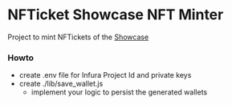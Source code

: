 # NFTicket Showcase NFT Minter

Project to mint NFTickets of the [Showcase](https://nfticket.bloxmove.net/ticket-showcase)

### Howto

- create .env file for Infura Project Id and private keys
- create ./lib/save_wallet.js
  - implement your logic to persist the generated wallets
